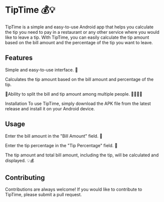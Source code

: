 # TipTime 💰💡
TipTime is a simple and easy-to-use Android app that helps you calculate the tip you need to pay in a restaurant or any other service where you would like to leave a tip. With TipTime, you can easily calculate the tip amount based on the bill amount and the percentage of the tip you want to leave.

## Features
Simple and easy-to-use interface. 🙌

Calculates the tip amount based on the bill amount and percentage of the tip. 

🧮Ability to split the bill and tip amount among multiple people. 👨‍👩‍👧‍👦

Installation
To use TipTime, simply download the APK file from the latest release and install it on your Android device.

## Usage
Enter the bill amount in the "Bill Amount" field. 💸

Enter the tip percentage in the "Tip Percentage" field. 💯

The tip amount and total bill amount, including the tip, will be calculated and displayed. 💡💰

## Contributing
Contributions are always welcome! If you would like to contribute to TipTime, please submit a pull request.
